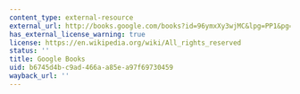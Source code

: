 ```yaml
---
content_type: external-resource
external_url: http://books.google.com/books?id=96ymxXy3wjMC&lpg=PP1&pg=PA233#v=onepage&q&f=false
has_external_license_warning: true
license: https://en.wikipedia.org/wiki/All_rights_reserved
status: ''
title: Google Books
uid: b6745d4b-c9ad-466a-a85e-a97f69730459
wayback_url: ''
---
```

